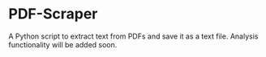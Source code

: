 # PDF-Scraper
A Python script to extract text from PDFs and save it as a text file. Analysis functionality will be added soon.
